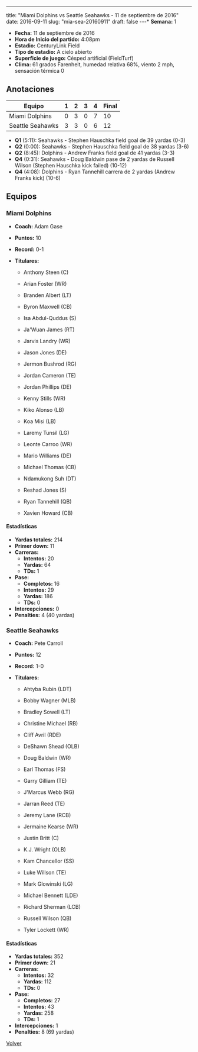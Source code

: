 ---
title: "Miami Dolphins vs Seattle Seahawks - 11 de septiembre de 2016"
date: 2016-09-11
slug: "mia-sea-20160911"
draft: false
---* **Semana:** 1
* **Fecha:** 11 de septiembre de 2016
* **Hora de Inicio del partido:** 4:08pm
* **Estadio:** CenturyLink Field
* **Tipo de estadio:** A cielo abierto
* **Superficie de juego:** Césped artificial (FieldTurf)
* **Clima:** 61 grados Farenheit, humedad relativa 68%, viento 2 mph, sensación térmica 0




## Anotaciones
| Equipo | 1 | 2 | 3 | 4 | Final |
|--------|---|---|---|---|-------|
| Miami Dolphins  | 0 | 3 | 0 | 7  | 10 |
| Seattle Seahawks  | 3 | 3 | 0 | 6  | 12 |
* **Q1** (5:11): Seahawks - Stephen Hauschka field goal de 39 yardas (0-3)
* **Q2** (0:00): Seahawks - Stephen Hauschka field goal de 38 yardas (3-6)
* **Q2** (8:45): Dolphins - Andrew Franks field goal de 41 yardas (3-3)
* **Q4** (0:31): Seahawks - Doug Baldwin pase de 2 yardas de Russell Wilson (Stephen Hauschka kick failed) (10-12)
* **Q4** (4:08): Dolphins - Ryan Tannehill carrera de 2 yardas (Andrew Franks kick) (10-6)


## Equipos


### Miami Dolphins
* **Coach:** Adam Gase
* **Puntos:** 10
* **Record:** 0-1
* **Titulares:** 

  * Anthony Steen (C) 

  * Arian Foster (WR) 

  * Branden Albert (LT) 

  * Byron Maxwell (CB) 

  * Isa Abdul-Quddus (S) 

  * Ja'Wuan James (RT) 

  * Jarvis Landry (WR) 

  * Jason Jones (DE) 

  * Jermon Bushrod (RG) 

  * Jordan Cameron (TE) 

  * Jordan Phillips (DE) 

  * Kenny Stills (WR) 

  * Kiko Alonso (LB) 

  * Koa Misi (LB) 

  * Laremy Tunsil (LG) 

  * Leonte Carroo (WR) 

  * Mario Williams (DE) 

  * Michael Thomas (CB) 

  * Ndamukong Suh (DT) 

  * Reshad Jones (S) 

  * Ryan Tannehill (QB) 

  * Xavien Howard (CB) 

#### Estadísticas
* **Yardas totales:** 214
* **Primer down:** 11
* **Carreras:**
  * **Intentos:** 20
  * **Yardas:** 64
  * **TDs:** 1
* **Pase:**
  * **Completos:** 16
  * **Intentos:** 29
  * **Yardas:** 186
  * **TDs:** 0
* **Intercepciones:** 0
* **Penalties:** 4 (40 yardas)

### Seattle Seahawks
* **Coach:** Pete Carroll
* **Puntos:** 12
* **Record:** 1-0
* **Titulares:** 

  * Ahtyba Rubin (LDT) 

  * Bobby Wagner (MLB) 

  * Bradley Sowell (LT) 

  * Christine Michael (RB) 

  * Cliff Avril (RDE) 

  * DeShawn Shead (OLB) 

  * Doug Baldwin (WR) 

  * Earl Thomas (FS) 

  * Garry Gilliam (TE) 

  * J'Marcus Webb (RG) 

  * Jarran Reed (TE) 

  * Jeremy Lane (RCB) 

  * Jermaine Kearse (WR) 

  * Justin Britt (C) 

  * K.J. Wright (OLB) 

  * Kam Chancellor (SS) 

  * Luke Willson (TE) 

  * Mark Glowinski (LG) 

  * Michael Bennett (LDE) 

  * Richard Sherman (LCB) 

  * Russell Wilson (QB) 

  * Tyler Lockett (WR) 

#### Estadísticas
* **Yardas totales:** 352
* **Primer down:** 21
* **Carreras:**
  * **Intentos:** 32
  * **Yardas:** 112
  * **TDs:** 0
* **Pase:**
  * **Completos:** 27
  * **Intentos:** 43
  * **Yardas:** 258
  * **TDs:** 1
* **Intercepciones:** 1
* **Penalties:** 8 (69 yardas)


[Volver](/historia/2016)
